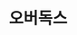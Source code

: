 ---
layout: post
category: projects
title:  "오버독스"
release: "2019년 11월"
icon: overdox.jpg
thumbnail: overdox.jpg
period: "2018.09 ~ 2020.08"
developmentPhase:
 - "초기 개발 참여"
 - "글로벌 런칭"
 - "라이브 유지 보수 및 CS 대응"
genre: "MOBA"
group: "(주)해긴"
tech: "Unity Engine 2020.3, C#"
tools: "NGUI"
project_managed: "SVN, Jenkins"
youtubeId: "zexUfAF9K2g"
images:
 - overdox_1.jpg
 - overdox_2.jpg
 - overdox_3.jpg
works:
 - 각종 컨텐츠 개발 (각종 컨텐츠 별 알림, 캐릭터 장비, 출석 이벤트, 가챠, 상점, 부루마블, 우편, 퀘스트 등)
 - 인앱 광고 보상 처리
 - TCP 통신을 이용한 채팅 작업
---